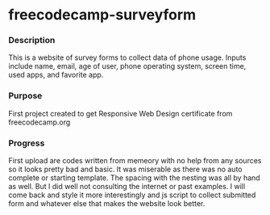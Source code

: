 # freecodecamp-surveyform

### Description
This is a website of survey forms to collect data of phone usage. Inputs include name, email, age of user, phone operating system, screen time, used apps, and favorite app. 

### Purpose
First project created to get Responsive Web Design certificate from freecodecamp.org

### Progress
First upload are codes written from memeory with no help from any sources so it looks pretty bad and basic. It was miserable as there was no auto complete or starting template. The spacing with the nesting was all by hand as well. But I did well not consulting the internet or past examples. I will come back and style it more interestingly and js script to collect submitted form and whatever else that makes the website look better.
